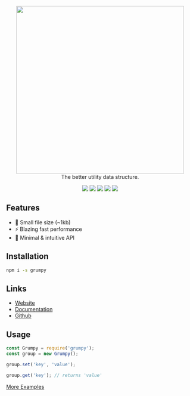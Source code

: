 
<p align="center">
    <img src="https://grumpy.js.org/img/grumpy-npm.svg" width="450">
    <br>The better utility data structure.
</p>
<p align="center">
    <a href="https://grumpy.js.org" target="_blank"><img src="https://grumpy-data.glitch.me/build"></a>
    <a href="https://grumpy.js.org" target="_blank"><img src="https://grumpy-data.glitch.me/version"></a>
    <a href="https://grumpy.js.org" target="_blank"><img src="https://grumpy-data.glitch.me/install"></a>
    <a href="https://grumpy.js.org" target="_blank"><img src="https://grumpy-data.glitch.me/size"></a>
    <a href="https://grumpy.js.org" target="_blank"><img src="https://grumpy-data.glitch.me/rating"></a>
    <br>
</p>

## Features

* 🎉 Small file size (~1kb)  
* ⚡️ Blazing fast performance  
* 🚀 Minimal & intuitive API

## Installation

```bash
npm i -s grumpy
```

## Links

- [Website](https://grumpy.js.org/ "Website")
- [Documentation](https://grumpy.js.org/api "Documentation")
- [Github](https://github.com/cringiest/grumpy "Github")

## Usage

```js
const Grumpy = require('grumpy');
const group = new Grumpy();

group.set('key', 'value');

group.get('key'); // returns 'value'
```

[More Examples](https://grumpy.js.org/examples/ "More Examples")
